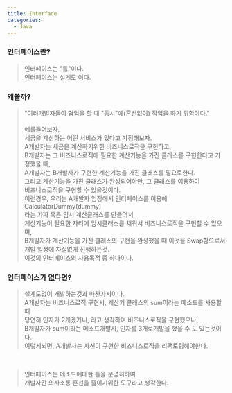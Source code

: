 ```yaml
---
title: Interface
categories:
  - Java
---
```



### 인터페이스란?
> 인터페이스는 "틀"이다. <br>
> 인터페이스는 설계도 이다.


### 왜쓸까?
> "여러개발자들이 협업을 할 때 "동시"에(혼선없이) 작업을 하기 위함이다." <br><br>
예를들어보자,<br>
세금을 계산하는 어떤 서비스가 있다고 가정해보자.<br>
A개발자는 세금을 계산하기위한 비즈니스로직을 구현하고, <br>
B개발자는 그 비즈니스로직에 필요한 계산기능을 가진 클래스를 구현한다고 가정했을 때, <br>
A개발자는 B개발자가 구현한 계산기능을 가진 클래스를 필요로한다.<br>
그리고 계산기능을 가진 클래스가 완성되어야만, 그 클래스를 이용하여 <br>
비즈니스로직을 구현할 수 있을것이다. <br>
이런경우, 우리는 A개발자 입장에서 인터페이스를 이용해CalculatorDummy(dummy) <br>
라는 가짜 혹은 임시 계산클래스를 만들어서<br> 
계산기능이 필요한 자리에 임시클래스를 채워서 비즈니스로직을 구현할 수 있으며, <br>
B개발자가 계산기능을 가진 클래스의 구현을 완성했을 때 이것을 Swap함으로서<br>
개발 일정에 차질없게 진행하는것.<br>
이것의 인터페이스의 사용목적 중 하나이다.<br>


### 인터페이스가 없다면?
> 설계도없이 개발하는것과 마찬가지이다.<br>
A개발자는 비즈니스로직 구현시, 계산기 클래스의 sum이라는 메소드를 사용할때 <br>
당연히 인자가 2개겠거니, 라고 생각하며 비즈니스로직을 구현했으나,<br>
B개발자가 sum이라는 메소드개발시, 인자를 3개로개발을 했을 수 도 있는것이다. <br>
이렇게되면, A개발자는 자신이 구현한 비즈니스로직을 리팩토링해야한다.

<br>

> 인터페이스는 메소드에대한 틀을 분명히하여<br>
개발자간 의사소통 혼선을 줄이기위한 도구라고 생각한다.
